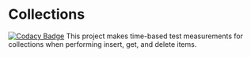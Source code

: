 # Collections
[![Codacy Badge](https://api.codacy.com/project/badge/Grade/5ec4b50eb4764877a69554c18e031687)](https://www.codacy.com/app/ivanChernyak/Collections?utm_source=github.com&amp;utm_medium=referral&amp;utm_content=ivanChernyak/Collections&amp;utm_campaign=Badge_Grade)
This project makes time-based test measurements for collections when performing insert, get, and delete items.
